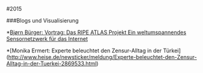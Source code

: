 #2015

###Blogs und Visualisierung

*[Bjørn Bürger: Vortrag: Das RIPE ATLAS Projekt Ein weltumspannendes Sensornetzwerk für das Internet](https://glt15-programm.linuxtage.at/events/72.html)

*[Monika Ermert: Experte beleuchtet den Zensur-Alltag in der Türkei] (http://www.heise.de/newsticker/meldung/Experte-beleuchtet-den-Zensur-Alltag-in-der-Tuerkei-2869533.html)
